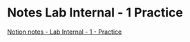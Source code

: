 # Notes Lab Internal - 1 Practice

[Notion notes - Lab Internal - 1 - Practice](https://www.notion.so/raghunathan/Lab-Internals-1-Practice-Questions-6da839d4e93b445683e00fdec43a8917)